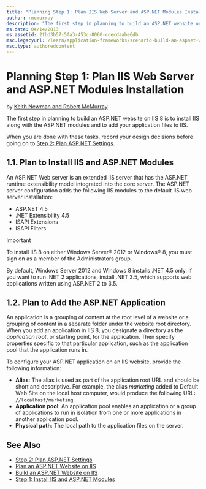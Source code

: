 ```yaml
---
title: "Planning Step 1: Plan IIS Web Server and ASP.NET Modules Installation"
author: rmcmurray
description: "The first step in planning to build an ASP.NET website on IIS 8 is to install IIS along with the ASP.NET modules and to add your application files to IIS."
ms.date: 04/14/2013
ms.assetid: 2fbd3b57-5fa3-453c-8060-cdecdaabe6db
msc.legacyurl: /learn/application-frameworks/scenario-build-an-aspnet-website-on-iis/planning-step-1-plan-iis-web-server-and-asp-net-modules-installation
msc.type: authoredcontent
---
```

Planning Step 1: Plan IIS Web Server and ASP.NET Modules Installation
====================
by [Keith Newman and Robert McMurray](https://github.com/rmcmurray)

The first step in planning to build an ASP.NET website on IIS 8 is to install IIS along with the ASP.NET modules and to add your application files to IIS.

When you are done with these tasks, record your design decisions before going on to [Step 2: Plan ASP.NET Settings](planning-step-2-plan-asp-net-settings.md).

<a id="11"></a>
## 1.1. Plan to Install IIS and ASP.NET Modules

An ASP.NET Web server is an extended IIS server that has the ASP.NET runtime extensibility model integrated into the core server. The ASP.NET server configuration adds the following IIS modules to the default IIS web server installation:

- ASP.NET 4.5
- .NET Extensibility 4.5
- ISAPI Extensions
- ISAPI Filters

> [!IMPORTANT]
> To install IIS 8 on either Windows Server® 2012 or Windows® 8, you must sign on as a member of the Administrators group.

By default, Windows Server 2012 and Windows 8 installs .NET 4.5 only. If you want to run .NET 2 applications, install .NET 3.5, which supports web applications written using ASP.NET 2 to 3.5.

<a id="12"></a>
## 1.2. Plan to Add the ASP.NET Application

An application is a grouping of content at the root level of a website or a grouping of content in a separate folder under the website root directory. When you add an application in IIS 8, you designate a directory as the *application root*, or starting point, for the application. Then specify properties specific to that particular application, such as the application pool that the application runs in.

To configure your ASP.NET application on an IIS website, provide the following information:

- **Alias**: The alias is used as part of the application root URL and should be short and descriptive. For example, the alias *marketing* added to Default Web Site on the local host computer, would produce the following URL: `//localhost/marketing`.
- **Application pool**: An application pool enables an application or a group of applications to run in isolation from one or more applications in another application pool.
- **Physical path**: The local path to the application files on the server.

## See Also

- [Step 2: Plan ASP.NET Settings](planning-step-2-plan-asp-net-settings.md)
- [Plan an ASP.NET Website on IIS](plan-an-asp-net-website-on-iis.md)
- [Build an ASP.NET Website on IIS](overview-build-an-asp-net-website-on-iis.md)
- [Step 1: Install IIS and ASP.NET Modules](configuring-step-1-install-iis-and-asp-net-modules.md)
